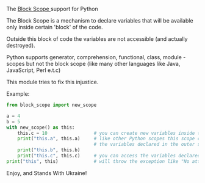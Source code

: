 The <a href="https://en.wikipedia.org/wiki/Scope_(computer_science)#Block_scope"> Block Scope </a> support for
Python <br>

The Block Scope is a mechanism to declare variables that will be available only inside certain 'block' of the code.

Outside this block of code the variables are not accessible (and actually destroyed).

Python supports generator, comprehension, functional, class, module -scopes but not the block scope (like many other
languages like Java, JavaScript, Perl e.t.c)

This module tries to fix this injustice.

Example:

```python
from block_scope import new_scope

a = 4
b = 5
with new_scope() as this:
    this.c = 10                 # you can create new variables inside the block scope
    print("this.a", this.a)     # like other Python scopes this scope can easily access 
                                # the variables declared in the outer scope
    print("this.b", this.b)
    print("this.c", this.c)     # you can access the variables declared withing the block scope
print("this", this)             # will throw the exception like "No attribute 'this'"

```

Enjoy, and Stands With Ukraine!
